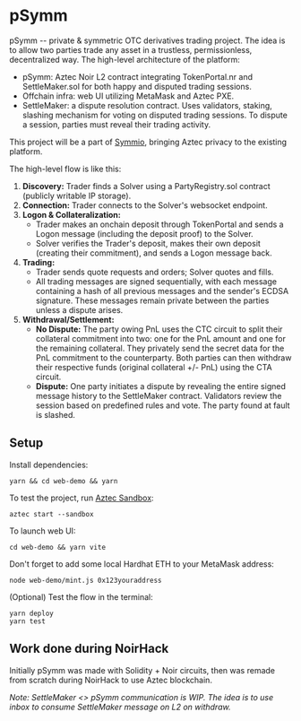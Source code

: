 # pSymm

pSymm -- private & symmetric OTC derivatives trading project. The idea is to allow two parties trade any asset in a trustless, permissionless, decentralized way. The high-level architecture of the platform:

- pSymm: Aztec Noir L2 contract integrating TokenPortal.nr and SettleMaker.sol for both happy and disputed trading sessions.
- Offchain infra: web UI utilizing MetaMask and Aztec PXE.
- SettleMaker: a dispute resolution contract. Uses validators, staking, slashing mechanism for voting on disputed trading sessions. To dispute a session, parties must reveal their trading activity.

This project will be a part of [Symmio](https://www.symm.io/), bringing Aztec privacy to the existing platform.

The high-level flow is like this:

1.  **Discovery:** Trader finds a Solver using a PartyRegistry.sol contract (publicly writable IP storage).
2.  **Connection:** Trader connects to the Solver's websocket endpoint.
3.  **Logon & Collateralization:**
    - Trader makes an onchain deposit through TokenPortal and sends a Logon message (including the deposit proof) to the Solver.
    - Solver verifies the Trader's deposit, makes their own deposit (creating their commitment), and sends a Logon message back.
4.  **Trading:**
    - Trader sends quote requests and orders; Solver quotes and fills.
    - All trading messages are signed sequentially, with each message containing a hash of all previous messages and the sender's ECDSA signature. These messages remain private between the parties unless a dispute arises.
5.  **Withdrawal/Settlement:**
    - **No Dispute:** The party owing PnL uses the CTC circuit to split their collateral commitment into two: one for the PnL amount and one for the remaining collateral. They privately send the secret data for the PnL commitment to the counterparty. Both parties can then withdraw their respective funds (original collateral +/- PnL) using the CTA circuit.
    - **Dispute:** One party initiates a dispute by revealing the entire signed message history to the SettleMaker contract. Validators review the session based on predefined rules and vote. The party found at fault is slashed.

## Setup

Install dependencies:

```
yarn && cd web-demo && yarn

```

To test the project, run [Aztec Sandbox](https://aztec.network/sandbox):

```
aztec start --sandbox
```

To launch web UI:

```
cd web-demo && yarn vite
```

Don't forget to add some local Hardhat ETH to your MetaMask address:

```
node web-demo/mint.js 0x123youraddress
```

(Optional) Test the flow in the terminal:

```
yarn deploy
yarn test
```

## Work done during NoirHack

Initially pSymm was made with Solidity + Noir circuits, then was remade from scratch during NoirHack to use Aztec blockchain.

_Note: SettleMaker <> pSymm communication is WIP. The idea is to use inbox to consume SettleMaker message on L2 on withdraw._

